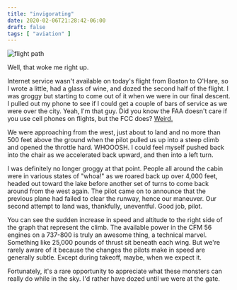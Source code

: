 ```yaml
---
title: "invigorating"
date: 2020-02-06T21:28:42-06:00
draft: false
tags: [ "aviation" ]
---
```

<img src="/2020/img/IMG_9726.JPG" alt="flight path">

Well, that woke me right up.

Internet service wasn't available on today's flight from Boston to O'Hare, so I wrote a little, had
a glass of wine, and dozed the second half of the flight. I was groggy but starting to come out
of it when we were in our final descent. I pulled out my phone to see if I could get a couple of
bars of service as we were over the city. Yeah, I'm that guy. Did you know the FAA doesn't care
if you use cell phones on flights, but the FCC does? [Weird.](https://en.wikipedia.org/wiki/Mobile_phones_on_aircraft)

We were approaching from the west, just about to land and no more than 500 feet above the ground when 
the pilot pulled us up into a steep climb and opened the throttle hard. WHOOOSH. I could feel myself pushed
back into the chair as we accelerated back upward, and then into a left turn.

I was definitely no longer groggy at that point. People all around the cabin were in various states of "whoa!" as we roared back
up over 4,000 feet, headed out toward the lake before another set of turns to come back around from the west again. The 
pilot came on to announce that the previous plane had failed to clear the runway, hence our maneuver. Our second
attempt to land was, thankfully, uneventful. Good job, pilot.

You can see the sudden increase in speed and altitude to the right side of the graph that represent the climb.
The available power in the CFM&nbsp;56
engines on a 737-800 is truly an awesome thing, a technical marvel. Something like 25,000 pounds of thrust
sit beneath each wing.  But we're rarely aware of it because the changes the pilots make
in speed are generally subtle. Except during takeoff, maybe, when we expect it.

Fortunately, it's a rare opportunity to appreciate what these monsters can really do while in the sky. I'd rather have dozed until we
were at the gate.

